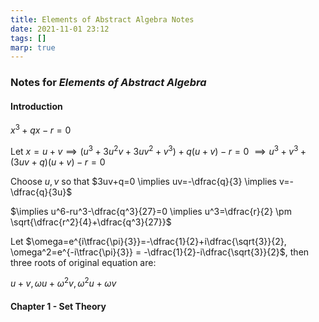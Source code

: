 ```yaml
---
title: Elements of Abstract Algebra Notes
date: 2021-11-01 23:12
tags: []
marp: true
---
```


### Notes for *Elements of Abstract Algebra*

#### Introduction

$x^3+qx-r=0$

Let $x=u+v \implies (u^3+3u^2v+3uv^2+v^3)+q(u+v)-r=0$
$\implies u^3+v^3+(3uv+q)(u+v)-r=0$

Choose $u,v$ so that $3uv+q=0 \implies uv=-\dfrac{q}{3} \implies v=-\dfrac{q}{3u}$

$\implies u^6-ru^3-\dfrac{q^3}{27}=0 \implies u^3=\dfrac{r}{2} \pm \sqrt{\dfrac{r^2}{4}+\dfrac{q^3}{27}}$

Let $\omega=e^{i\tfrac{\pi}{3}}=-\dfrac{1}{2}+i\dfrac{\sqrt{3}}{2}, \omega^2=e^{-i\tfrac{\pi}{3}} = -\dfrac{1}{2}-i\dfrac{\sqrt{3}}{2}$, then three roots of original equation are:

$u+v, \omega u + \omega ^2v, \omega ^2 u + \omega v$

#### Chapter 1 - Set Theory
